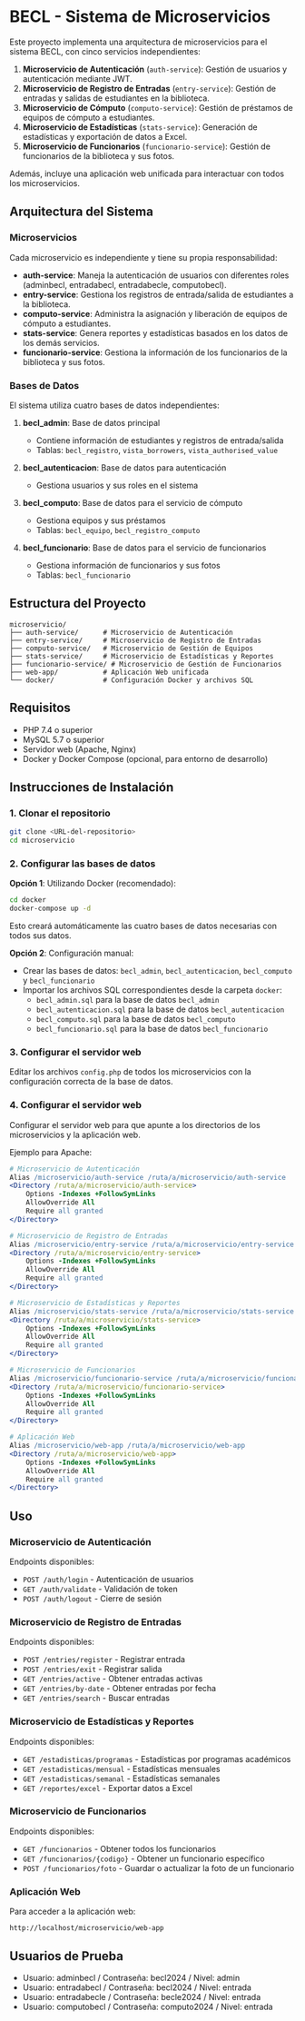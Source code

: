 # BECL - Sistema de Microservicios

Este proyecto implementa una arquitectura de microservicios para el sistema BECL, con cinco servicios independientes:

1. **Microservicio de Autenticación** (`auth-service`): Gestión de usuarios y autenticación mediante JWT.
2. **Microservicio de Registro de Entradas** (`entry-service`): Gestión de entradas y salidas de estudiantes en la biblioteca.
3. **Microservicio de Cómputo** (`computo-service`): Gestión de préstamos de equipos de cómputo a estudiantes.
4. **Microservicio de Estadísticas** (`stats-service`): Generación de estadísticas y exportación de datos a Excel.
5. **Microservicio de Funcionarios** (`funcionario-service`): Gestión de funcionarios de la biblioteca y sus fotos.

Además, incluye una aplicación web unificada para interactuar con todos los microservicios.

## Arquitectura del Sistema

### Microservicios

Cada microservicio es independiente y tiene su propia responsabilidad:

- **auth-service**: Maneja la autenticación de usuarios con diferentes roles (adminbecl, entradabecl, entradabecle, computobecl).
- **entry-service**: Gestiona los registros de entrada/salida de estudiantes a la biblioteca.
- **computo-service**: Administra la asignación y liberación de equipos de cómputo a estudiantes.
- **stats-service**: Genera reportes y estadísticas basados en los datos de los demás servicios.
- **funcionario-service**: Gestiona la información de los funcionarios de la biblioteca y sus fotos.

### Bases de Datos

El sistema utiliza cuatro bases de datos independientes:

1. **becl_admin**: Base de datos principal
   - Contiene información de estudiantes y registros de entrada/salida
   - Tablas: `becl_registro`, `vista_borrowers`, `vista_authorised_value`

2. **becl_autenticacion**: Base de datos para autenticación
   - Gestiona usuarios y sus roles en el sistema

3. **becl_computo**: Base de datos para el servicio de cómputo
   - Gestiona equipos y sus préstamos
   - Tablas: `becl_equipo`, `becl_registro_computo`

4. **becl_funcionario**: Base de datos para el servicio de funcionarios
   - Gestiona información de funcionarios y sus fotos
   - Tablas: `becl_funcionario`

## Estructura del Proyecto

```
microservicio/
├── auth-service/      # Microservicio de Autenticación
├── entry-service/     # Microservicio de Registro de Entradas
├── computo-service/   # Microservicio de Gestión de Equipos
├── stats-service/     # Microservicio de Estadísticas y Reportes
├── funcionario-service/ # Microservicio de Gestión de Funcionarios
├── web-app/           # Aplicación Web unificada
└── docker/            # Configuración Docker y archivos SQL
```

## Requisitos

- PHP 7.4 o superior
- MySQL 5.7 o superior
- Servidor web (Apache, Nginx)
- Docker y Docker Compose (opcional, para entorno de desarrollo)

## Instrucciones de Instalación

### 1. Clonar el repositorio

```bash
git clone <URL-del-repositorio>
cd microservicio
```

### 2. Configurar las bases de datos

**Opción 1**: Utilizando Docker (recomendado):
```bash
cd docker
docker-compose up -d
```
Esto creará automáticamente las cuatro bases de datos necesarias con todos sus datos.

**Opción 2**: Configuración manual:
- Crear las bases de datos: `becl_admin`, `becl_autenticacion`, `becl_computo` y `becl_funcionario`
- Importar los archivos SQL correspondientes desde la carpeta `docker`:
  - `becl_admin.sql` para la base de datos `becl_admin`
  - `becl_autenticacion.sql` para la base de datos `becl_autenticacion`
  - `becl_computo.sql` para la base de datos `becl_computo`
  - `becl_funcionario.sql` para la base de datos `becl_funcionario`

### 3. Configurar el servidor web

Editar los archivos `config.php` de todos los microservicios con la configuración correcta de la base de datos.

### 4. Configurar el servidor web

Configurar el servidor web para que apunte a los directorios de los microservicios y la aplicación web.

Ejemplo para Apache:

```apache
# Microservicio de Autenticación
Alias /microservicio/auth-service /ruta/a/microservicio/auth-service
<Directory /ruta/a/microservicio/auth-service>
    Options -Indexes +FollowSymLinks
    AllowOverride All
    Require all granted
</Directory>

# Microservicio de Registro de Entradas
Alias /microservicio/entry-service /ruta/a/microservicio/entry-service
<Directory /ruta/a/microservicio/entry-service>
    Options -Indexes +FollowSymLinks
    AllowOverride All
    Require all granted
</Directory>

# Microservicio de Estadísticas y Reportes
Alias /microservicio/stats-service /ruta/a/microservicio/stats-service
<Directory /ruta/a/microservicio/stats-service>
    Options -Indexes +FollowSymLinks
    AllowOverride All
    Require all granted
</Directory>

# Microservicio de Funcionarios
Alias /microservicio/funcionario-service /ruta/a/microservicio/funcionario-service
<Directory /ruta/a/microservicio/funcionario-service>
    Options -Indexes +FollowSymLinks
    AllowOverride All
    Require all granted
</Directory>

# Aplicación Web
Alias /microservicio/web-app /ruta/a/microservicio/web-app
<Directory /ruta/a/microservicio/web-app>
    Options -Indexes +FollowSymLinks
    AllowOverride All
    Require all granted
</Directory>
```

## Uso

### Microservicio de Autenticación

Endpoints disponibles:
- `POST /auth/login` - Autenticación de usuarios
- `GET /auth/validate` - Validación de token
- `POST /auth/logout` - Cierre de sesión

### Microservicio de Registro de Entradas

Endpoints disponibles:
- `POST /entries/register` - Registrar entrada
- `POST /entries/exit` - Registrar salida
- `GET /entries/active` - Obtener entradas activas
- `GET /entries/by-date` - Obtener entradas por fecha
- `GET /entries/search` - Buscar entradas

### Microservicio de Estadísticas y Reportes

Endpoints disponibles:
- `GET /estadisticas/programas` - Estadísticas por programas académicos
- `GET /estadisticas/mensual` - Estadísticas mensuales
- `GET /estadisticas/semanal` - Estadísticas semanales
- `GET /reportes/excel` - Exportar datos a Excel

### Microservicio de Funcionarios

Endpoints disponibles:
- `GET /funcionarios` - Obtener todos los funcionarios
- `GET /funcionarios/{codigo}` - Obtener un funcionario específico
- `POST /funcionarios/foto` - Guardar o actualizar la foto de un funcionario

### Aplicación Web

Para acceder a la aplicación web:
```
http://localhost/microservicio/web-app
```

## Usuarios de Prueba

- Usuario: adminbecl / Contraseña: becl2024 / Nivel: admin
- Usuario: entradabecl / Contraseña: becl2024 / Nivel: entrada
- Usuario: entradabecle / Contraseña: becle2024 / Nivel: entrada
- Usuario: computobecl / Contraseña: computo2024 / Nivel: entrada